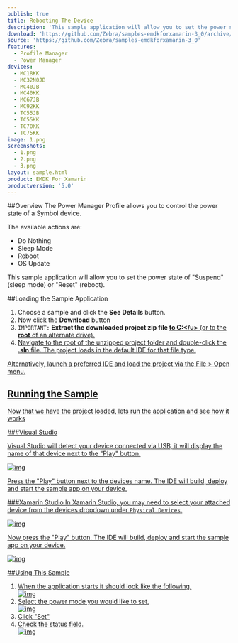 ```yaml
---
publish: true
title: Rebooting The Device
description: 'This sample application will allow you to set the power state to "Suspend" (sleep mode) or "Reset" (reboot).'
download: 'https://github.com/Zebra/samples-emdkforxamarin-3_0/archive/master.zip'
source: 'https://github.com/Zebra/samples-emdkforxamarin-3_0'
features:
  - Profile Manager
  - Power Manager
devices:
  - MC18KK
  - MC32N0JB
  - MC40JB
  - MC40KK
  - MC67JB
  - MC92KK
  - TC55JB
  - TC55KK
  - TC70KK
  - TC75KK
image: 1.png
screenshots:
  - 1.png
  - 2.png
  - 3.png
layout: sample.html
product: EMDK For Xamarin
productversion: '5.0'
---
```


##Overview
The Power Manager Profile allows you to control the power state of a Symbol device. 

The available actions are:  
- Do Nothing  
- Sleep Mode  
- Reboot  
- OS Update  

This sample application will allow you to set the power state of "Suspend" (sleep mode) or "Reset" (reboot).


##Loading the Sample Application

1. Choose a sample and click the **See Details** button.
2. Now click the **Download** button 
3. `IMPORTANT:` **Extract the downloaded project zip file <u>to C:\</u>** (or to the **root** of an alternate drive).
4. Navigate to the root of the unzipped project folder and double-click the **.sln** file. The project loads in the default IDE for that file type.

Alternatively, launch a preferred IDE and load the project via the File > Open menu.  

## Running the Sample
Now that we have the project loaded, lets run the application and see how it works

###Visual Studio

Visual Studio will detect your device connected via USB, it will display the name of that device next to the "Play" button.

![img](../../images/samples/vsPlayButton.png)

Press the "Play" button next to the devices name.  The IDE will build, deploy and start the sample app on your device.

###Xamarin Studio
In Xamarin Studio, you may need to select your attached device from the devices dropdown under `Physical Devices`.

![img](../../images/samples/xs-select-device.png)

Now press the "Play" button. The IDE will build, deploy and start the sample app on your device.

![img](../../images/samples/xsPlayButton.png)

##Using This Sample
1. When the application starts it should look like the following.  
	![img](../../images/samples/1_1.png)  
2. Select the power mode you would like to set.  
	![img](../../images/samples/1_2.png)  	
3.  Click "Set" 
4.  Check the status field.   
	![img](../../images/samples/1_3.png)  

















